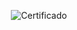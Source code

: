 <div align="center">

  ![Certificado](https://user-images.githubusercontent.com/86432393/151549136-61075fcd-dd6c-4deb-84b1-dd95cb014976.png)

</div>
